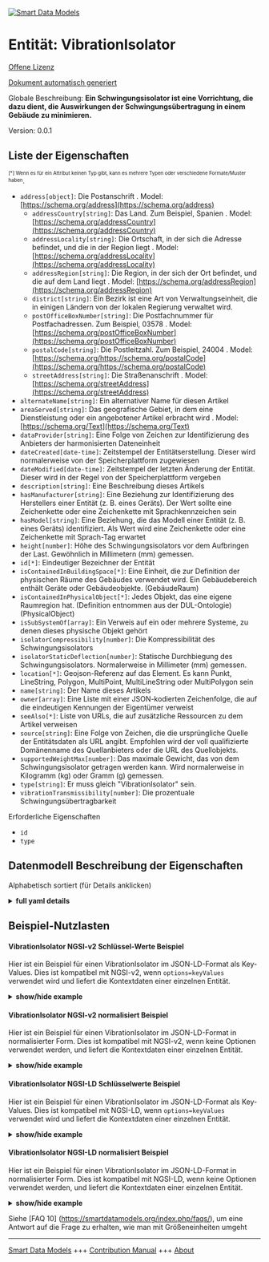 <!-- 10-Header -->    
[![Smart Data Models](https://smartdatamodels.org/wp-content/uploads/2022/01/SmartDataModels_logo.png "Logo")](https://smartdatamodels.org)    
Entität: VibrationIsolator    
==========================<!-- /10-Header -->    
<!-- 15-License -->    
[Offene Lizenz](https://github.com/smart-data-models//dataModel.S4BLDG/blob/master/VibrationIsolator/LICENSE.md)    
[Dokument automatisch generiert](https://docs.google.com/presentation/d/e/2PACX-1vTs-Ng5dIAwkg91oTTUdt8ua7woBXhPnwavZ0FxgR8BsAI_Ek3C5q97Nd94HS8KhP-r_quD4H0fgyt3/pub?start=false&loop=false&delayms=3000#slide=id.gb715ace035_0_60)    
<!-- /15-License -->    
<!-- 20-Description -->    
Globale Beschreibung: **Ein Schwingungsisolator ist eine Vorrichtung, die dazu dient, die Auswirkungen der Schwingungsübertragung in einem Gebäude zu minimieren.**    
Version: 0.0.1    
<!-- /20-Description -->    
<!-- 30-PropertiesList -->    
## Liste der Eigenschaften    
<sup><sub>[*] Wenn es für ein Attribut keinen Typ gibt, kann es mehrere Typen oder verschiedene Formate/Muster haben</sub></sup>.    
- `address[object]`: Die Postanschrift  . Model: [https://schema.org/address](https://schema.org/address)	- `addressCountry[string]`: Das Land. Zum Beispiel, Spanien  . Model: [https://schema.org/addressCountry](https://schema.org/addressCountry)    
	- `addressLocality[string]`: Die Ortschaft, in der sich die Adresse befindet, und die in der Region liegt  . Model: [https://schema.org/addressLocality](https://schema.org/addressLocality)    
	- `addressRegion[string]`: Die Region, in der sich der Ort befindet, und die auf dem Land liegt  . Model: [https://schema.org/addressRegion](https://schema.org/addressRegion)    
	- `district[string]`: Ein Bezirk ist eine Art von Verwaltungseinheit, die in einigen Ländern von der lokalen Regierung verwaltet wird.      
	- `postOfficeBoxNumber[string]`: Die Postfachnummer für Postfachadressen. Zum Beispiel, 03578  . Model: [https://schema.org/postOfficeBoxNumber](https://schema.org/postOfficeBoxNumber)    
	- `postalCode[string]`: Die Postleitzahl. Zum Beispiel, 24004  . Model: [https://schema.org/https://schema.org/postalCode](https://schema.org/https://schema.org/postalCode)    
	- `streetAddress[string]`: Die Straßenanschrift  . Model: [https://schema.org/streetAddress](https://schema.org/streetAddress)    
- `alternateName[string]`: Ein alternativer Name für diesen Artikel  - `areaServed[string]`: Das geografische Gebiet, in dem eine Dienstleistung oder ein angebotener Artikel erbracht wird  . Model: [https://schema.org/Text](https://schema.org/Text)- `dataProvider[string]`: Eine Folge von Zeichen zur Identifizierung des Anbieters der harmonisierten Dateneinheit  - `dateCreated[date-time]`: Zeitstempel der Entitätserstellung. Dieser wird normalerweise von der Speicherplattform zugewiesen  - `dateModified[date-time]`: Zeitstempel der letzten Änderung der Entität. Dieser wird in der Regel von der Speicherplattform vergeben  - `description[string]`: Eine Beschreibung dieses Artikels  - `hasManufacturer[string]`: Eine Beziehung zur Identifizierung des Herstellers einer Entität (z. B. eines Geräts). Der Wert sollte eine Zeichenkette oder eine Zeichenkette mit Sprachkennzeichen sein  - `hasModel[string]`: Eine Beziehung, die das Modell einer Entität (z. B. eines Geräts) identifiziert. Als Wert wird eine Zeichenkette oder eine Zeichenkette mit Sprach-Tag erwartet  - `height[number]`: Höhe des Schwingungsisolators vor dem Aufbringen der Last. Gewöhnlich in Millimetern (mm) gemessen.  - `id[*]`: Eindeutiger Bezeichner der Entität  - `isContainedInBuildingSpace[*]`: Eine Einheit, die zur Definition der physischen Räume des Gebäudes verwendet wird. Ein Gebäudebereich enthält Geräte oder Gebäudeobjekte. (GebäudeRaum)  - `isContainedInPhysicalObject[*]`: Jedes Objekt, das eine eigene Raumregion hat.  (Definition entnommen aus der DUL-Ontologie) (PhysicalObject)  - `isSubSystemOf[array]`: Ein Verweis auf ein oder mehrere Systeme, zu denen dieses physische Objekt gehört  - `isolatorCompressibility[number]`: Die Kompressibilität des Schwingungsisolators  - `isolatorStaticDeflection[number]`: Statische Durchbiegung des Schwingungsisolators. Normalerweise in Millimeter (mm) gemessen.  - `location[*]`: Geojson-Referenz auf das Element. Es kann Punkt, LineString, Polygon, MultiPoint, MultiLineString oder MultiPolygon sein  - `name[string]`: Der Name dieses Artikels  - `owner[array]`: Eine Liste mit einer JSON-kodierten Zeichenfolge, die auf die eindeutigen Kennungen der Eigentümer verweist  - `seeAlso[*]`: Liste von URLs, die auf zusätzliche Ressourcen zu dem Artikel verweisen  - `source[string]`: Eine Folge von Zeichen, die die ursprüngliche Quelle der Entitätsdaten als URL angibt. Empfohlen wird der voll qualifizierte Domänenname des Quellanbieters oder die URL des Quellobjekts.  - `supportedWeightMax[number]`: Das maximale Gewicht, das von dem Schwingungsisolator getragen werden kann. Wird normalerweise in Kilogramm (kg) oder Gramm (g) gemessen.  - `type[string]`: Er muss gleich "VibrationIsolator" sein.  - `vibrationTransmissibility[number]`: Die prozentuale Schwingungsübertragbarkeit  <!-- /30-PropertiesList -->    
<!-- 35-RequiredProperties -->    
Erforderliche Eigenschaften    
- `id`  - `type`  <!-- /35-RequiredProperties -->    
<!-- 40-RequiredProperties -->    
<!-- /40-RequiredProperties -->    
<!-- 50-DataModelHeader -->    
## Datenmodell Beschreibung der Eigenschaften    
Alphabetisch sortiert (für Details anklicken)    
<!-- /50-DataModelHeader -->    
<!-- 60-ModelYaml -->    
<details><summary><strong>full yaml details</strong></summary>      
```yaml    
VibrationIsolator:      
  description: A vibration isolator is a device used to minimize the effects of vibration transmissibility in a building.      
  properties:      
    address:      
      description: The mailing address      
      properties:      
        addressCountry:      
          description: 'The country. For example, Spain'      
          type: string      
          x-ngsi:      
            model: https://schema.org/addressCountry      
            type: Property      
        addressLocality:      
          description: 'The locality in which the street address is, and which is in the region'      
          type: string      
          x-ngsi:      
            model: https://schema.org/addressLocality      
            type: Property      
        addressRegion:      
          description: 'The region in which the locality is, and which is in the country'      
          type: string      
          x-ngsi:      
            model: https://schema.org/addressRegion      
            type: Property      
        district:      
          description: 'A district is a type of administrative division that, in some countries, is managed by the local government'      
          type: string      
          x-ngsi:      
            type: Property      
        postOfficeBoxNumber:      
          description: 'The post office box number for PO box addresses. For example, 03578'      
          type: string      
          x-ngsi:      
            model: https://schema.org/postOfficeBoxNumber      
            type: Property      
        postalCode:      
          description: 'The postal code. For example, 24004'      
          type: string      
          x-ngsi:      
            model: https://schema.org/https://schema.org/postalCode      
            type: Property      
        streetAddress:      
          description: The street address      
          type: string      
          x-ngsi:      
            model: https://schema.org/streetAddress      
            type: Property      
        streetNr:      
          description: Number identifying a specific property on a public street      
          type: string      
          x-ngsi:      
            type: Property      
      type: object      
      x-ngsi:      
        model: https://schema.org/address      
        type: Property      
    alternateName:      
      description: An alternative name for this item      
      type: string      
      x-ngsi:      
        type: Property      
    areaServed:      
      description: The geographic area where a service or offered item is provided      
      type: string      
      x-ngsi:      
        model: https://schema.org/Text      
        type: Property      
    dataProvider:      
      description: A sequence of characters identifying the provider of the harmonised data entity      
      type: string      
      x-ngsi:      
        type: Property      
    dateCreated:      
      description: Entity creation timestamp. This will usually be allocated by the storage platform      
      format: date-time      
      type: string      
      x-ngsi:      
        type: Property      
    dateModified:      
      description: Timestamp of the last modification of the entity. This will usually be allocated by the storage platform      
      format: date-time      
      type: string      
      x-ngsi:      
        type: Property      
    description:      
      description: A description of this item      
      type: string      
      x-ngsi:      
        type: Property      
    hasManufacturer:      
      description: 'A relationship identifying the manufacturer of an entity (e.g., device). The value is expected to be a string or a string with language tag'      
      type: string      
      x-ngsi:      
        type: Property      
    hasModel:      
      description: 'A relationship identifying the model of an entity (e.g., device). The value is expected to be a string or a string with language tag'      
      type: string      
      x-ngsi:      
        type: Property      
    height:      
      description: Height of the vibration isolator before tha application of load. Usually measured in millimeters (mm)      
      type: number      
      x-ngsi:      
        type: Property      
    id:      
      anyOf:      
        - description: Identifier format of any NGSI entity      
          maxLength: 256      
          minLength: 1      
          pattern: ^[\w\-\.\{\}\$\+\*\[\]`|~^@!,:\\]+$      
          type: string      
          x-ngsi:      
            type: Property      
        - description: Identifier format of any NGSI entity      
          format: uri      
          type: string      
          x-ngsi:      
            type: Property      
      description: Unique identifier of the entity      
      x-ngsi:      
        type: Property      
    isContainedInBuildingSpace:      
      anyOf:      
        - description: Identifier format of any NGSI entity      
          maxLength: 256      
          minLength: 1      
          pattern: ^[\w\-\.\{\}\$\+\*\[\]`|~^@!,:\\]+$      
          type: string      
          x-ngsi:      
            type: Property      
        - description: Identifier format of any NGSI entity      
          format: uri      
          type: string      
          x-ngsi:      
            type: Property      
      description: An entity used to define the physical spaces of the building. A building space contains devices or building objects. (BuildingSpace)      
      x-ngsi:      
        type: Property      
    isContainedInPhysicalObject:      
      anyOf:      
        - description: Identifier format of any NGSI entity      
          maxLength: 256      
          minLength: 1      
          pattern: ^[\w\-\.\{\}\$\+\*\[\]`|~^@!,:\\]+$      
          type: string      
          x-ngsi:      
            type: Property      
        - description: Identifier format of any NGSI entity      
          format: uri      
          type: string      
          x-ngsi:      
            type: Property      
      description: Any Object that has a proper space region.  (Definition extracted from DUL ontology) (PhysicalObject)      
      x-ngsi:      
        type: Property      
    isSubSystemOf:      
      description: A reference to a system(s) that this Physical Object is part of      
      items:      
        anyOf:      
          - description: Identifier format of any NGSI entity      
            maxLength: 256      
            minLength: 1      
            pattern: ^[\w\-\.\{\}\$\+\*\[\]`|~^@!,:\\]+$      
            type: string      
            x-ngsi:      
              type: Property      
          - description: Identifier format of any NGSI entity      
            format: uri      
            type: string      
            x-ngsi:      
              type: Property      
        description: Unique identifier of the entity      
        x-ngsi:      
          type: Property      
      type: array      
      x-ngsi:      
        type: Relationship      
    isolatorCompressibility:      
      description: The compressibility of the vibration isolator      
      type: number      
      x-ngsi:      
        type: Property      
    isolatorStaticDeflection:      
      description: Static deflection of the vibration isolator. Usually measured in millimeters (mm)      
      type: number      
      x-ngsi:      
        type: Property      
    location:      
      description: 'Geojson reference to the item. It can be Point, LineString, Polygon, MultiPoint, MultiLineString or MultiPolygon'      
      oneOf:      
        - description: Geojson reference to the item. Point      
          properties:      
            bbox:      
              items:      
                type: number      
              minItems: 4      
              type: array      
            coordinates:      
              items:      
                type: number      
              minItems: 2      
              type: array      
            type:      
              enum:      
                - Point      
              type: string      
          required:      
            - type      
            - coordinates      
          title: GeoJSON Point      
          type: object      
          x-ngsi:      
            type: GeoProperty      
        - description: Geojson reference to the item. LineString      
          properties:      
            bbox:      
              items:      
                type: number      
              minItems: 4      
              type: array      
            coordinates:      
              items:      
                items:      
                  type: number      
                minItems: 2      
                type: array      
              minItems: 2      
              type: array      
            type:      
              enum:      
                - LineString      
              type: string      
          required:      
            - type      
            - coordinates      
          title: GeoJSON LineString      
          type: object      
          x-ngsi:      
            type: GeoProperty      
        - description: Geojson reference to the item. Polygon      
          properties:      
            bbox:      
              items:      
                type: number      
              minItems: 4      
              type: array      
            coordinates:      
              items:      
                items:      
                  items:      
                    type: number      
                  minItems: 2      
                  type: array      
                minItems: 4      
                type: array      
              type: array      
            type:      
              enum:      
                - Polygon      
              type: string      
          required:      
            - type      
            - coordinates      
          title: GeoJSON Polygon      
          type: object      
          x-ngsi:      
            type: GeoProperty      
        - description: Geojson reference to the item. MultiPoint      
          properties:      
            bbox:      
              items:      
                type: number      
              minItems: 4      
              type: array      
            coordinates:      
              items:      
                items:      
                  type: number      
                minItems: 2      
                type: array      
              type: array      
            type:      
              enum:      
                - MultiPoint      
              type: string      
          required:      
            - type      
            - coordinates      
          title: GeoJSON MultiPoint      
          type: object      
          x-ngsi:      
            type: GeoProperty      
        - description: Geojson reference to the item. MultiLineString      
          properties:      
            bbox:      
              items:      
                type: number      
              minItems: 4      
              type: array      
            coordinates:      
              items:      
                items:      
                  items:      
                    type: number      
                  minItems: 2      
                  type: array      
                minItems: 2      
                type: array      
              type: array      
            type:      
              enum:      
                - MultiLineString      
              type: string      
          required:      
            - type      
            - coordinates      
          title: GeoJSON MultiLineString      
          type: object      
          x-ngsi:      
            type: GeoProperty      
        - description: Geojson reference to the item. MultiLineString      
          properties:      
            bbox:      
              items:      
                type: number      
              minItems: 4      
              type: array      
            coordinates:      
              items:      
                items:      
                  items:      
                    items:      
                      type: number      
                    minItems: 2      
                    type: array      
                  minItems: 4      
                  type: array      
                type: array      
              type: array      
            type:      
              enum:      
                - MultiPolygon      
              type: string      
          required:      
            - type      
            - coordinates      
          title: GeoJSON MultiPolygon      
          type: object      
          x-ngsi:      
            type: GeoProperty      
      x-ngsi:      
        type: GeoProperty      
    name:      
      description: The name of this item      
      type: string      
      x-ngsi:      
        type: Property      
    owner:      
      description: A List containing a JSON encoded sequence of characters referencing the unique Ids of the owner(s)      
      items:      
        anyOf:      
          - description: Identifier format of any NGSI entity      
            maxLength: 256      
            minLength: 1      
            pattern: ^[\w\-\.\{\}\$\+\*\[\]`|~^@!,:\\]+$      
            type: string      
            x-ngsi:      
              type: Property      
          - description: Identifier format of any NGSI entity      
            format: uri      
            type: string      
            x-ngsi:      
              type: Property      
        description: Unique identifier of the entity      
        x-ngsi:      
          type: Property      
      type: array      
      x-ngsi:      
        type: Property      
    seeAlso:      
      description: list of uri pointing to additional resources about the item      
      oneOf:      
        - items:      
            format: uri      
            type: string      
          minItems: 1      
          type: array      
        - format: uri      
          type: string      
      x-ngsi:      
        type: Property      
    source:      
      description: 'A sequence of characters giving the original source of the entity data as a URL. Recommended to be the fully qualified domain name of the source provider, or the URL to the source object'      
      type: string      
      x-ngsi:      
        type: Property      
    supportedWeightMax:      
      description: The maximum weight that can be carried by the vibration isolator. Usually measured in kilograms (kg) or grams (g)      
      type: number      
      x-ngsi:      
        type: Property      
    type:      
      description: It must be equal to `VibrationIsolator`      
      enum:      
        - VibrationIsolator      
      type: string      
      x-ngsi:      
        type: Property      
    vibrationTransmissibility:      
      description: The vibration transmissibility percentage      
      type: number      
      x-ngsi:      
        type: Property      
  required:      
    - id      
    - type      
  type: object      
  x-derived-from: "https://saref.etsi.org/saref4bldg/v1.1.2/#s4bldg:VibrationIsolator"      
  x-disclaimer: 'Redistribution and use in source and binary forms, with or without modification, are permitted  provided that the license conditions are met. Copyleft (c) 2022 Contributors to Smart Data Models Program'      
  x-license-url: https://github.com/smart-data-models/dataModel.S4BLDG/blob/master/VibrationIsolator/LICENSE.md      
  x-model-schema: https://smart-data-models.github.com/dataModel.SAREF4BLDG/VibrationIsolator/schema.json      
  x-model-tags: SAREF VibrationIsolator      
  x-version: 0.0.1      
```    
</details>      
<!-- /60-ModelYaml -->    
<!-- 70-MiddleNotes -->    
<!-- /70-MiddleNotes -->    
<!-- 80-Examples -->    
## Beispiel-Nutzlasten    
#### VibrationIsolator NGSI-v2 Schlüssel-Werte Beispiel    
Hier ist ein Beispiel für einen VibrationIsolator im JSON-LD-Format als Key-Values. Dies ist kompatibel mit NGSI-v2, wenn `options=keyValues` verwendet wird und liefert die Kontextdaten einer einzelnen Entität.    
<details><summary><strong>show/hide example</strong></summary>      
```json  
{  
  "id": "urn:ngsi-ld:VibrationIsolator:cd36687d-d862-4b70-b8ed-789a16b2afec",  
  "type": "VibrationIsolator",  
  "height": 0.38014362681889713,  
  "isolatorCompressibility": 0.7634523319144405,  
  "isolatorStaticDeflection": 0.7887792629834026,  
  "supportedWeightMax": 0.32346503665487614,  
  "vibrationTransmissibility": 0.0735805434874115,  
  "hasManufacturer": "VibrationIsolator Company Inc.",  
  "hasModel": "VibrationIsolator 0.1.2",  
  "isContainedInBuildingSpace": "urn:ngsi-ld:BuildingSpace:e78215e8-4265-4a20-abd0-a19cbe803047",  
  "isContainedInPhysicalObject": "urn:ngsi-ld:PhysicalObject:30fd3d36-dbea-4994-a312-a061f283886a",  
  "isSubSystemOf": [  
    "urn:ngsi-ld:System:a9cb3141-21d1-41f9-882d-4e7eb5ca0538",  
    "urn:ngsi-ld:System:d34a3962-d8fc-4d65-a0d8-57d881ec9279",  
    "urn:ngsi-ld:System:c23095d2-a7c8-4920-b237-e7ae47f03451"  
  ],  
  "dateCreated": "2023-01-26T13:07:56Z",  
  "dateModified": "2023-01-26T06:35:21Z",  
  "source": "Import",  
  "name": "VibrationIsolator",  
  "alternateName": "VibrationIsolator type 2",  
  "description": "VibrationIsolator of limited VibrationIsolator types",  
  "dataProvider": "IFC file"  
}  
```  
</details>    
#### VibrationIsolator NGSI-v2 normalisiert Beispiel    
Hier ist ein Beispiel für einen VibrationIsolator im JSON-LD-Format in normalisierter Form. Dies ist kompatibel mit NGSI-v2, wenn keine Optionen verwendet werden, und liefert die Kontextdaten einer einzelnen Entität.    
<details><summary><strong>show/hide example</strong></summary>      
```json  
{  
  "id": "urn:ngsi-ld:VibrationIsolator:c808c7ae-06ec-4022-8405-3a2031703303",  
  "type": "VibrationIsolator",  
  "height": {  
    "type": "Number",  
    "value": 0.4519574730782471  
  },  
  "isolatorCompressibility": {  
    "type": "Number",  
    "value": 0.11287489586954691  
  },  
  "isolatorStaticDeflection": {  
    "type": "Number",  
    "value": 0.44640431539803016  
  },  
  "supportedWeightMax": {  
    "type": "Number",  
    "value": 0.9957664703512201  
  },  
  "vibrationTransmissibility": {  
    "type": "Number",  
    "value": 0.045745566367183965  
  },  
  "hasManufacturer": {  
    "type": "Text",  
    "value": "VibrationIsolator Company Inc."  
  },  
  "hasModel": {  
    "type": "Text",  
    "value": "VibrationIsolator 0.1.2"  
  },  
  "isContainedInBuildingSpace": {  
    "type": "Text",  
    "value": "urn:ngsi-ld:BuildingSpace:35215bc5-6e3e-4794-ab50-6a3a56149e98"  
  },  
  "isContainedInPhysicalObject": {  
    "type": "Text",  
    "value": "urn:ngsi-ld:PhysicalObject:e97a7737-8516-4038-b9c3-a6bc22bc3228"  
  },  
  "isSubSystemOf": {  
    "type": "StructuredValue",  
    "value": [  
      "urn:ngsi-ld:System:4491af0e-5aaf-494e-a7c2-7d62f7e18db5",  
      "urn:ngsi-ld:System:18b4c438-10ee-4916-9d1d-b6e4dbc3bd7f",  
      "urn:ngsi-ld:System:541cc5f6-fade-4136-a18a-784f97ebe6c4"  
    ]  
  },  
  "dateCreated": {  
    "type": "DateTime",  
    "value": "2023-01-26T04:34:02.6856577+01:00"  
  },  
  "dateModified": {  
    "type": "DateTime",  
    "value": "2023-01-25T21:20:11.0544578+01:00"  
  },  
  "source": {  
    "type": "Text",  
    "value": "Import"  
  },  
  "name": {  
    "type": "Text",  
    "value": "VibrationIsolator"  
  },  
  "alternateName": {  
    "type": "Text",  
    "value": "VibrationIsolator type 2"  
  },  
  "description": {  
    "type": "Text",  
    "value": "VibrationIsolator of limited VibrationIsolator types"  
  },  
  "dataProvider": {  
    "type": "Text",  
    "value": "IFC file"  
  }  
}  
```  
</details>    
#### VibrationIsolator NGSI-LD Schlüsselwerte Beispiel    
Hier ist ein Beispiel für einen VibrationIsolator im JSON-LD-Format als Key-Values. Dies ist kompatibel mit NGSI-LD, wenn `options=keyValues` verwendet wird und liefert die Kontextdaten einer einzelnen Entität.    
<details><summary><strong>show/hide example</strong></summary>      
```json  
{  
  "id": "urn:ngsi-ld:VibrationIsolator:cd36687d-d862-4b70-b8ed-789a16b2afec",  
  "type": "VibrationIsolator",  
  "height": 0.38014362681889713,  
  "isolatorCompressibility": 0.7634523319144405,  
  "isolatorStaticDeflection": 0.7887792629834026,  
  "supportedWeightMax": 0.32346503665487614,  
  "vibrationTransmissibility": 0.0735805434874115,  
  "hasManufacturer": "VibrationIsolator Company Inc.",  
  "hasModel": "VibrationIsolator 0.1.2",  
  "isContainedInBuildingSpace": "urn:ngsi-ld:BuildingSpace:e78215e8-4265-4a20-abd0-a19cbe803047",  
  "isContainedInPhysicalObject": "urn:ngsi-ld:PhysicalObject:30fd3d36-dbea-4994-a312-a061f283886a",  
  "isSubSystemOf": [  
    "urn:ngsi-ld:System:a9cb3141-21d1-41f9-882d-4e7eb5ca0538",  
    "urn:ngsi-ld:System:d34a3962-d8fc-4d65-a0d8-57d881ec9279",  
    "urn:ngsi-ld:System:c23095d2-a7c8-4920-b237-e7ae47f03451"  
  ],  
  "dateCreated": "2023-01-26T13:07:56Z",  
  "dateModified": "2023-01-26T06:35:21Z",  
  "source": "Import",  
  "name": "VibrationIsolator",  
  "alternateName": "VibrationIsolator type 2",  
  "description": "VibrationIsolator of limited VibrationIsolator types",  
  "dataProvider": "IFC file",  
  "@context": [  
    "https://raw.githubusercontent.com/smart-data-models/dataModel.S4BLDG/master/context.jsonld",  
    "https://uri.etsi.org/ngsi-ld/v1/ngsi-ld-core-context.jsonld"  
  ]  
}  
```  
</details>    
#### VibrationIsolator NGSI-LD normalisiert Beispiel    
Hier ist ein Beispiel für einen VibrationIsolator im JSON-LD-Format in normalisierter Form. Dies ist kompatibel mit NGSI-LD, wenn keine Optionen verwendet werden, und liefert die Kontextdaten einer einzelnen Entität.    
<details><summary><strong>show/hide example</strong></summary>      
```json  
{  
  "id": "urn:ngsi-ld:VibrationIsolator:3fef599e-57dd-4ead-b1f1-1be1acec4ed4",  
  "type": "VibrationIsolator",  
  "height": {  
    "type": "Property",  
    "unitCode": "mm",  
    "observedAt": "2023-01-26T00:57:35Z",  
    "value": 0.5291676326164039  
  },  
  "isolatorCompressibility": {  
    "type": "Property",  
    "unitCode": "NA",  
    "observedAt": "2023-01-26T13:38:20Z",  
    "value": 0.0633806140666543  
  },  
  "isolatorStaticDeflection": {  
    "type": "Property",  
    "unitCode": "mm",  
    "observedAt": "2023-01-26T05:45:32Z",  
    "value": 0.7015963366033574  
  },  
  "supportedWeightMax": {  
    "type": "Property",  
    "unitCode": "g",  
    "observedAt": "2023-01-26T11:46:41Z",  
    "value": 0.22821941593534223  
  },  
  "vibrationTransmissibility": {  
    "type": "Property",  
    "unitCode": "NA",  
    "observedAt": "2023-01-26T02:32:45Z",  
    "value": 0.5811208596388945  
  },  
  "hasManufacturer": {  
    "type": "Property",  
    "value": "VibrationIsolator Company Inc."  
  },  
  "hasModel": {  
    "type": "Property",  
    "value": "VibrationIsolator 0.1.2"  
  },  
  "isContainedInBuildingSpace": {  
    "type": "Relationship",  
    "object": "urn:ngsi-ld:BuildingSpace:fd49449a-d970-42ca-b1fc-76498db2246a"  
  },  
  "isContainedInPhysicalObject": {  
    "type": "Relationship",  
    "object": "urn:ngsi-ld:PhysicalObject:928afd04-5e3b-4626-a746-e15f82d1dd27"  
  },  
  "isSubSystemOf": [  
    {  
      "type": "Relationship",  
      "object": "urn:ngsi-ld:System:ef621e1c-9c02-4f58-9460-e9792c709c3c"  
    },  
    {  
      "type": "Relationship",  
      "object": "urn:ngsi-ld:System:d166189e-cc79-40a9-ad8d-9874487d095f"  
    },  
    {  
      "type": "Relationship",  
      "object": "urn:ngsi-ld:System:5dface3a-d991-4c63-a878-87fc9194c2a8"  
    }  
  ],  
  "dateCreated": {  
    "type": "Property",  
    "value": "2023-01-25T22:43:59Z"  
  },  
  "dateModified": {  
    "type": "Property",  
    "value": "2023-01-26T12:00:10Z"  
  },  
  "source": {  
    "type": "Property",  
    "value": "Import"  
  },  
  "name": {  
    "type": "Property",  
    "value": "VibrationIsolator"  
  },  
  "alternateName": {  
    "type": "Property",  
    "value": "VibrationIsolator type 2"  
  },  
  "description": {  
    "type": "Property",  
    "value": "VibrationIsolator of limited VibrationIsolator types"  
  },  
  "dataProvider": {  
    "type": "Property",  
    "value": "IFC file"  
  },  
  "@context": [  
    "https://raw.githubusercontent.com/smart-data-models/dataModel.S4BLDG/master/context.jsonld",  
    "https://uri.etsi.org/ngsi-ld/v1/ngsi-ld-core-context.jsonld"  
  ]  
}  
```  
</details><!-- /80-Examples -->    
<!-- 90-FooterNotes -->    
<!-- /90-FooterNotes -->    
<!-- 95-Units -->    
Siehe [FAQ 10] (https://smartdatamodels.org/index.php/faqs/), um eine Antwort auf die Frage zu erhalten, wie man mit Größeneinheiten umgeht    
<!-- /95-Units -->    
<!-- 97-LastFooter -->    
---    
[Smart Data Models](https://smartdatamodels.org) +++ [Contribution Manual](https://bit.ly/contribution_manual) +++ [About](https://bit.ly/Introduction_SDM)<!-- /97-LastFooter -->    
